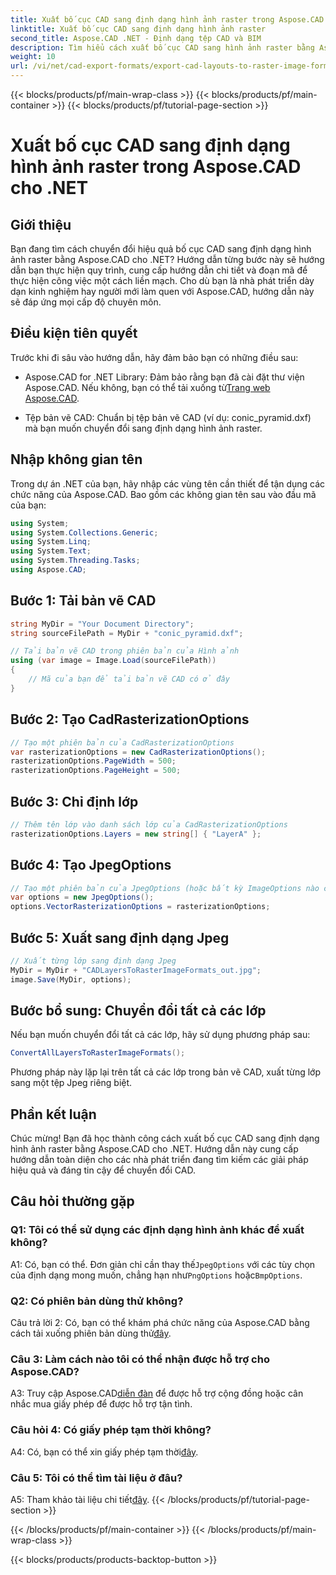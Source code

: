 ```yaml
---
title: Xuất bố cục CAD sang định dạng hình ảnh raster trong Aspose.CAD cho .NET
linktitle: Xuất bố cục CAD sang định dạng hình ảnh raster
second_title: Aspose.CAD .NET - Định dạng tệp CAD và BIM
description: Tìm hiểu cách xuất bố cục CAD sang hình ảnh raster bằng Aspose.CAD cho .NET. Hãy làm theo hướng dẫn từng bước của chúng tôi để chuyển đổi liền mạch.
weight: 10
url: /vi/net/cad-export-formats/export-cad-layouts-to-raster-image-formats/
---
```


{{< blocks/products/pf/main-wrap-class >}}
{{< blocks/products/pf/main-container >}}
{{< blocks/products/pf/tutorial-page-section >}}

# Xuất bố cục CAD sang định dạng hình ảnh raster trong Aspose.CAD cho .NET

## Giới thiệu

Bạn đang tìm cách chuyển đổi hiệu quả bố cục CAD sang định dạng hình ảnh raster bằng Aspose.CAD cho .NET? Hướng dẫn từng bước này sẽ hướng dẫn bạn thực hiện quy trình, cung cấp hướng dẫn chi tiết và đoạn mã để thực hiện công việc một cách liền mạch. Cho dù bạn là nhà phát triển dày dạn kinh nghiệm hay người mới làm quen với Aspose.CAD, hướng dẫn này sẽ đáp ứng mọi cấp độ chuyên môn.

## Điều kiện tiên quyết

Trước khi đi sâu vào hướng dẫn, hãy đảm bảo bạn có những điều sau:

- Aspose.CAD for .NET Library: Đảm bảo rằng bạn đã cài đặt thư viện Aspose.CAD. Nếu không, bạn có thể tải xuống từ[Trang web Aspose.CAD](https://releases.aspose.com/cad/net/).

- Tệp bản vẽ CAD: Chuẩn bị tệp bản vẽ CAD (ví dụ: conic_pyramid.dxf) mà bạn muốn chuyển đổi sang định dạng hình ảnh raster.

## Nhập không gian tên

Trong dự án .NET của bạn, hãy nhập các vùng tên cần thiết để tận dụng các chức năng của Aspose.CAD. Bao gồm các không gian tên sau vào đầu mã của bạn:

```csharp
using System;
using System.Collections.Generic;
using System.Linq;
using System.Text;
using System.Threading.Tasks;
using Aspose.CAD;
```

## Bước 1: Tải bản vẽ CAD

```csharp
string MyDir = "Your Document Directory";
string sourceFilePath = MyDir + "conic_pyramid.dxf";

// Tải bản vẽ CAD trong phiên bản của Hình ảnh
using (var image = Image.Load(sourceFilePath))
{
    // Mã của bạn để tải bản vẽ CAD có ở đây
}
```

## Bước 2: Tạo CadRasterizationOptions

```csharp
// Tạo một phiên bản của CadRasterizationOptions
var rasterizationOptions = new CadRasterizationOptions();
rasterizationOptions.PageWidth = 500;
rasterizationOptions.PageHeight = 500;
```

## Bước 3: Chỉ định lớp

```csharp
// Thêm tên lớp vào danh sách lớp của CadRasterizationOptions
rasterizationOptions.Layers = new string[] { "LayerA" };
```

## Bước 4: Tạo JpegOptions

```csharp
// Tạo một phiên bản của JpegOptions (hoặc bất kỳ ImageOptions nào cho các định dạng raster)
var options = new JpegOptions();
options.VectorRasterizationOptions = rasterizationOptions;
```

## Bước 5: Xuất sang định dạng Jpeg

```csharp
// Xuất từng lớp sang định dạng Jpeg
MyDir = MyDir + "CADLayersToRasterImageFormats_out.jpg";
image.Save(MyDir, options);
```

## Bước bổ sung: Chuyển đổi tất cả các lớp

Nếu bạn muốn chuyển đổi tất cả các lớp, hãy sử dụng phương pháp sau:

```csharp
ConvertAllLayersToRasterImageFormats();
```

Phương pháp này lặp lại trên tất cả các lớp trong bản vẽ CAD, xuất từng lớp sang một tệp Jpeg riêng biệt.

## Phần kết luận

Chúc mừng! Bạn đã học thành công cách xuất bố cục CAD sang định dạng hình ảnh raster bằng Aspose.CAD cho .NET. Hướng dẫn này cung cấp hướng dẫn toàn diện cho các nhà phát triển đang tìm kiếm các giải pháp hiệu quả và đáng tin cậy để chuyển đổi CAD.

## Câu hỏi thường gặp

### Q1: Tôi có thể sử dụng các định dạng hình ảnh khác để xuất không?

 A1: Có, bạn có thể. Đơn giản chỉ cần thay thế`JpegOptions` với các tùy chọn của định dạng mong muốn, chẳng hạn như`PngOptions` hoặc`BmpOptions`.

### Q2: Có phiên bản dùng thử không?

 Câu trả lời 2: Có, bạn có thể khám phá chức năng của Aspose.CAD bằng cách tải xuống phiên bản dùng thử[đây](https://releases.aspose.com/).

### Câu 3: Làm cách nào tôi có thể nhận được hỗ trợ cho Aspose.CAD?

 A3: Truy cập Aspose.CAD[diễn đàn](https://forum.aspose.com/c/cad/19) để được hỗ trợ cộng đồng hoặc cân nhắc mua giấy phép để được hỗ trợ tận tình.

### Câu hỏi 4: Có giấy phép tạm thời không?

 A4: Có, bạn có thể xin giấy phép tạm thời[đây](https://purchase.aspose.com/temporary-license/).

### Câu 5: Tôi có thể tìm tài liệu ở đâu?

 A5: Tham khảo tài liệu chi tiết[đây](https://reference.aspose.com/cad/net/).
{{< /blocks/products/pf/tutorial-page-section >}}

{{< /blocks/products/pf/main-container >}}
{{< /blocks/products/pf/main-wrap-class >}}

{{< blocks/products/products-backtop-button >}}
